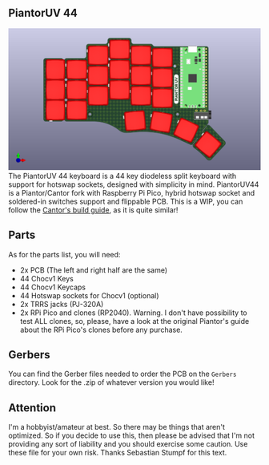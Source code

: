 ## PiantorUV 44
![PiantorUV 44](/Pictures/20240806.PIANTORUV44.00.png)
The PiantorUV 44 keyboard is a 44 key diodeless split keyboard with support for hotswap sockets, designed with simplicity in mind. PiantorUV44 is a Piantor/Cantor fork with Raspberry Pi Pico, hybrid hotswap socket and soldered-in switches support and flippable PCB.
This is a WIP, you can follow the [Cantor's build guide](https://github.com/diepala/cantor/blob/main/doc/build_guide.md), as it is quite similar!

## Parts
As for the parts list, you will need:
- 2x PCB (The left and right half are the same)
- 44 Chocv1 Keys
- 44 Chocv1 Keycaps
- 44 Hotswap sockets for Chocv1 (optional)
- 2x TRRS jacks (PJ-320A)
- 2x RPi Pico and clones (RP2040). Warning. I don't have possibility to test ALL clones, so, please, have a look at the original Piantor's guide about the RPi Pico's clones before any purchase.

## Gerbers
You can find the Gerber files needed to order the PCB on the `Gerbers` directory. Look for the .zip of whatever version you would like!

## Attention
I'm a hobbyist/amateur at best. So there may be things that aren't optimized. So if you decide to use this, then please be advised that I'm not providing any sort of liability and you should exercise some caution. Use these file for your own risk. Thanks Sebastian Stumpf for this text.
